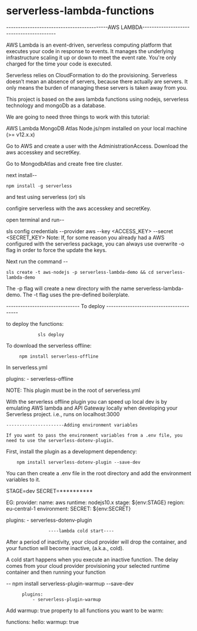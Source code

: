 # serverless-lambda-functions

-------------------------------------------AWS LAMBDA-----------------------------------------

AWS Lambda is an event-driven, serverless computing platform that executes your code in response to events. It manages the underlying infrastructure scaling it up or down to meet the event rate. You're only charged for the time your code is executed.

Serverless relies on CloudFormation to do the provisioning.
Serverless doesn’t mean an absence of servers, because there actually are servers. It only means the burden of managing these servers is taken away from you.

This project is based on the aws lambda functions using nodejs, serverless technology and mongoDb as a database.

We are going to need three things to work with this tutorial:

AWS Lambda MongoDB Atlas Node.js/npm installed on your local machine (>= v12.x.x)

Go to AWS and create a user with the AdministrationAccess. Download the aws accesskey and secretKey.

Go to MongodbAtlas and create free tire cluster.

next install--

    npm install -g serverless
    
and test using serverless (or) sls

configire serverless with the aws accesskey and secretKey.

open terminal and run--

  sls config credentials --provider aws --key <ACCESS_KEY> --secret <SECRET_KEY>
Note: If, for some reason you already had a AWS configured with the serverless package, you can always use overwrite -o flag in order to force the update the keys.

Next run the command --

    sls create -t aws-nodejs -p serverless-lambda-demo && cd serverless-lambda-demo
    
The -p flag will create a new directory with the name serverless-lambda-demo. The -t flag uses the pre-defined boilerplate.

------------------------------- To deploy ----------------------------------------

to deploy the functions:

                sls deploy
                
To download the serverless offline:

         npm install serverless-offline
         
In serverless.yml

plugins:
    - serverless-offline    
    
NOTE: This plugin must be in the root of serverless.yml

With the serverless offline plugin you can speed up local dev is by emulating AWS lambda and API Gateway locally when developing your Serverless project. i.e., runs on localhost:3000

    ----------------------Adding environment variables

    If you want to pass the environment variables from a .env file, you need to use the serverless-dotenv-plugin.
First, install the plugin as a development dependency:

        npm install serverless-dotenv-plugin --save-dev
        
You can then create a .env file in the root directory and add the environment variables to it.

STAGE=dev SECRET=**********

EG: provider: name: aws runtime: nodejs10.x stage: ${env:STAGE} region: eu-central-1 environment: SECRET: ${env:SECRET}

plugins:
    - serverless-dotenv-plugin

             
                    ----lambda cold start----
After a period of inactivity, your cloud provider will drop the container, and your function will become inactive, (a.k.a., cold).

A cold start happens when you execute an inactive function. The delay comes from your cloud provider provisioning your selected runtime container and then running your function

-- npm install serverless-plugin-warmup --save-dev

          plugins:
              - serverless-plugin-warmup
              
Add warmup: true property to all functions you want to be warm:

functions: hello: warmup: true
